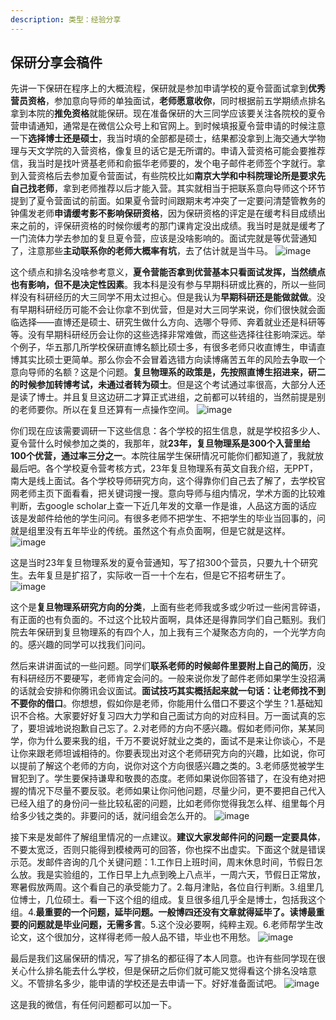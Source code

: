 ```yaml
---
description: 类型：经验分享
---
```

## 保研分享会稿件

先讲一下保研在程序上的大概流程，保研就是参加申请学校的夏令营面试拿到**优秀营员资格**，参加意向导师的单独面试，**老师愿意收你**，同时根据前五学期绩点排名拿到本院的**推免资格**就能保研。现在准备保研的大三同学应该要关注各院校的夏令营申请通知，通常是在微信公众号上和官网上。到时候填报夏令营申请的时候注意一下**选择博士还是硕士**，我当时填的全部都是硕士，结果都没拿到上海交通大学物理与天文学院的入营资格，像复旦的话它是无所谓的。申请入营资格可能会要推荐信，我当时是找叶贤基老师和俞振华老师要的，发个电子邮件老师签个字就行。拿到入营资格后去参加夏令营面试，有些院校比如**南京大学和中科院理论所是要求先自己找老师**，拿到老师推荐以后才能入营。其实就相当于把联系意向导师这个环节提到了夏令营面试的前面。如果夏令营时间跟期末考冲突了一定要问清楚管教务的钟儒发老师**申请缓考影不影响保研资格**，因为保研资格的评定是在缓考科目成绩出来之前的，评保研资格的时候你缓考的那门课肯定没出成绩。我当时是就是缓考了一门流体力学去参加的复旦夏令营，应该是没啥影响的。面试完就是等优营通知了，注意那些**主动联系你的老师大概率有坑**，去了估计就是当牛马。
![image](https://github.com/zhangshr8/SurviveSYSU-SPA-Manual/assets/92584682/2263781d-0ad6-40d4-8e02-a5af75ea65e0)


这个绩点和排名没啥参考意义，**夏令营能否拿到优营基本只看面试发挥，当然绩点也有影响，但不是决定性因素**。我本科是没有参与早期科研或比赛的，所以一些同样没有科研经历的大三同学不用太过担心。但是我认为**早期科研还是能做就做**。没有早期科研经历可能不会让你拿不到优营，但是对大三同学来说，你们很快就会面临选择——直博还是硕士、研究生做什么方向、选哪个导师、奔着就业还是科研等等。没有早期科研经历会让你的这些选择非常难做，而这些选择往往影响深远。举个例子，华五那几所学校保研直博名额比硕士多，有很多老师只收直博生，申请直博其实比硕士更简单。那么你会不会冒着选错方向读博痛苦五年的风险去争取一个意向导师的名额？这是个问题。**复旦物理系的政策是，先按照直博生招进来，研二的时候参加转博考试，未通过者转为硕士**。但是这个考试通过率很高，大部分人还是读了博士。并且复旦这边研二才算正式进组，之前都可以转组的，当然前提是别的老师要你。所以在复旦还算有一点操作空间。
![image](https://github.com/zhangshr8/SurviveSYSU-SPA-Manual/assets/92584682/917abcb1-1fd9-4d64-8e66-f6ec137a9c61)


你们现在应该需要调研一下这些信息：各个学校的招生信息，就是学校招多少人、夏令营什么时候参加之类的，我那年，就**23年，复旦物理系是300个入营里给100个优营，通过率三分之一**。本院往届学生保研情况可能你们都知道了，我就放最后吧。各个学校夏令营考核方式，23年复旦物理系有英文自我介绍，无PPT，南大是线上面试。各个学校导师研究方向，这个得靠你们自己去了解了，去学校官网老师主页下面看看，把关键词搜一搜。意向导师与组内情况，学术方面的比较难判断，去google scholar上查一下近几年发的文章一作是谁，人品这方面的话应该是发邮件给他的学生问问。有很多老师不把学生、不把学生的毕业当回事的，问就是组里没有五年毕业的传统。虽然这个有点负面啊，但是它就是这样。
![image](https://github.com/zhangshr8/SurviveSYSU-SPA-Manual/assets/92584682/049f7731-cf2f-42f5-a893-339ec2750cda)

这是当时23年复旦物理系发的夏令营通知，写了招300个营员，只要九十个研究生。去年复旦是扩招了，实际收一百一十个左右，但是它不招考研生了。
![image](https://github.com/zhangshr8/SurviveSYSU-SPA-Manual/assets/92584682/78572540-55f4-46a9-8d2d-857c773f0c73)

这个是**复旦物理系研究方向的分类**，上面有些老师我或多或少听过一些闲言碎语，有正面的也有负面的。不过这个比较片面啊，具体还是得靠同学们自己甄别。我们院去年保研到复旦物理系的有四个人，加上我有三个凝聚态方向的，一个光学方向的。感兴趣的同学可以找我们问问。

然后来讲讲面试的一些问题。同学们**联系老师的时候邮件里要附上自己的简历**，没有科研经历不要硬写，老师肯定会问的。一般来说你发了邮件老师如果学生没招满的话就会安排和你腾讯会议面试。**面试技巧其实概括起来就一句话：让老师找不到不要你的借口**。你想想，假如你是老师，你能用什么借口不要这个学生？1.基础知识不合格。大家要好好复习四大力学和自己面试方向的对应科目。万一面试真的忘了，要坦诚地说抱歉自己忘了。2.对老师的方向不感兴趣。假如老师问你，某某同学，你为什么要来我的组，千万不要说好就业之类的，面试不是来让你谈心，不是让你来跟老师坦诚相待的。你要表现出对这个老师研究方向的兴趣，比如说，你可以提前了解这个老师的方向，说你对这个方向很感兴趣之类的。3.老师感觉被学生冒犯到了。学生要保持谦卑和敬畏的态度。老师如果说你回答错了，在没有绝对把握的情况下尽量不要反驳。老师如果让你问他问题，尽量少问，更不要把自己代入已经入组了的身份问一些比较私密的问题，比如老师你觉得我怎么样、组里每个月给多少钱之类的。非要问的话，就问组会怎么开的。
![image](https://github.com/zhangshr8/SurviveSYSU-SPA-Manual/assets/92584682/0e8e9ebf-5e7b-442f-a2c6-c76ef31efb09)

接下来是发邮件了解组里情况的一点建议。**建议大家发邮件问的问题一定要具体**，不要太宽泛，否则只能得到模棱两可的回答，你也探不出虚实。下面这个就是错误示范。发邮件咨询的几个关键问题：1.工作日上班时间，周末休息时间，节假日怎么放。我是实验组的，工作日早上九点到晚上八点半，一周六天，节假日正常放，寒暑假放两周。这个看自己的承受能力了。2.每月津贴，各位自行判断。3.组里几位博士，几位硕士。看一下这个组的组成。复旦很多组几乎全是博士，包括我这个组。4.**最重要的一个问题，延毕问题。一般博四还没有文章就得延毕了。读博最重要的问题就是毕业问题，无需多言**。5.这个没必要啊，纯粹主观。6.老师帮学生改论文，这个很加分，这样得老师一般人品不错，毕业也不用愁。
![image](https://github.com/zhangshr8/SurviveSYSU-SPA-Manual/assets/92584682/90e1f4f2-704d-456c-a32b-5dd57eea9dc3)

最后是我们这届保研的情况，写了排名的都征得了本人同意。也许有些同学现在很关心什么排名能去什么学校，但是保研之后你们就可能又觉得看这个排名没啥意义。不管排名多少，能申请的学校还是去申请一下。好好准备面试吧。
![image](https://github.com/zhangshr8/SurviveSYSU-SPA-Manual/assets/92584682/d66869d0-525f-4487-a9bd-8349c9fc5047)

这是我的微信，有任何问题都可以加一下。
